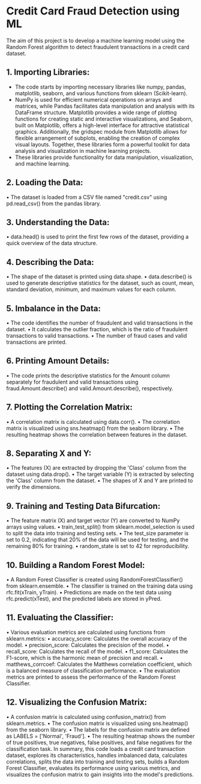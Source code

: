 # Credit Card Fraud Detection using ML
The aim of this project is to develop a machine learning model using the Random Forest algorithm to detect fraudulent transactions in a credit card dataset. 

## 1.	Importing Libraries:

* The code starts by importing necessary libraries like numpy, pandas, matplotlib, seaborn, and various functions from sklearn (Scikit-learn).
* NumPy is used for efficient numerical operations on arrays and matrices, while Pandas facilitates data manipulation and analysis with its DataFrame structure. Matplotlib provides a wide range of plotting functions for creating static and interactive visualizations, and Seaborn, built on Matplotlib, offers a high-level interface for attractive statistical graphics. Additionally, the gridspec module from Matplotlib allows for flexible arrangement of subplots, enabling the creation of complex visual layouts. Together, these libraries form a powerful toolkit for data analysis and visualization in machine learning projects.
* These libraries provide functionality for data manipulation, visualization, and machine learning.

## 2.	Loading the Data:
•	The dataset is loaded from a CSV file named "credit.csv" using pd.read_csv() from the pandas library.

## 3.	Understanding the Data:
•	data.head() is used to print the first few rows of the dataset, providing a quick overview of the data structure.

## 4.	Describing the Data:
•	The shape of the dataset is printed using data.shape.
•	data.describe() is used to generate descriptive statistics for the dataset, such as count, mean, standard deviation, minimum, and maximum values for each column.

## 5.	Imbalance in the Data:
•	The code identifies the number of fraudulent and valid transactions in the dataset.
•	It calculates the outlier fraction, which is the ratio of fraudulent transactions to valid transactions.
•	The number of fraud cases and valid transactions are printed.

## 6.	Printing Amount Details:
•	The code prints the descriptive statistics for the Amount column separately for fraudulent and valid transactions using fraud.Amount.describe() and valid.Amount.describe(), respectively.

## 7.	Plotting the Correlation Matrix:
•	A correlation matrix is calculated using data.corr().
•	The correlation matrix is visualized using sns.heatmap() from the seaborn library.
•	The resulting heatmap shows the correlation between features in the dataset.

## 8.	Separating X and Y:
•	The features (X) are extracted by dropping the 'Class' column from the dataset using data.drop().
•	The target variable (Y) is extracted by selecting the 'Class' column from the dataset.
•	The shapes of X and Y are printed to verify the dimensions.

## 9.	Training and Testing Data Bifurcation:
•	The feature matrix (X) and target vector (Y) are converted to NumPy arrays using values.
•	train_test_split() from sklearn.model_selection is used to split the data into training and testing sets.
•	The test_size parameter is set to 0.2, indicating that 20% of the data will be used for testing, and the remaining 80% for training.
•	random_state is set to 42 for reproducibility.

## 10.	Building a Random Forest Model:
•	A Random Forest Classifier is created using RandomForestClassifier() from sklearn.ensemble.
•	The classifier is trained on the training data using rfc.fit(xTrain, yTrain).
•	Predictions are made on the test data using rfc.predict(xTest), and the predicted labels are stored in yPred.

## 11.	Evaluating the Classifier:
•	Various evaluation metrics are calculated using functions from sklearn.metrics:
•	accuracy_score: Calculates the overall accuracy of the model.
•	precision_score: Calculates the precision of the model.
•	recall_score: Calculates the recall of the model.
•	f1_score: Calculates the F1-score, which is the harmonic mean of precision and recall.
•	matthews_corrcoef: Calculates the Matthews correlation coefficient, which is a balanced measure of classification performance.
•	The evaluation metrics are printed to assess the performance of the Random Forest Classifier.

## 12.	Visualizing the Confusion Matrix:
•	A confusion matrix is calculated using confusion_matrix() from sklearn.metrics.
•	The confusion matrix is visualized using sns.heatmap() from the seaborn library.
•	The labels for the confusion matrix are defined as LABELS = ['Normal', 'Fraud'].
•	The resulting heatmap shows the number of true positives, true negatives, false positives, and false negatives for the classification task.
In summary, this code loads a credit card transaction dataset, explores its characteristics, handles imbalanced data, calculates correlations, splits the data into training and testing sets, builds a Random Forest Classifier, evaluates its performance using various metrics, and visualizes the confusion matrix to gain insights into the model's predictions.
